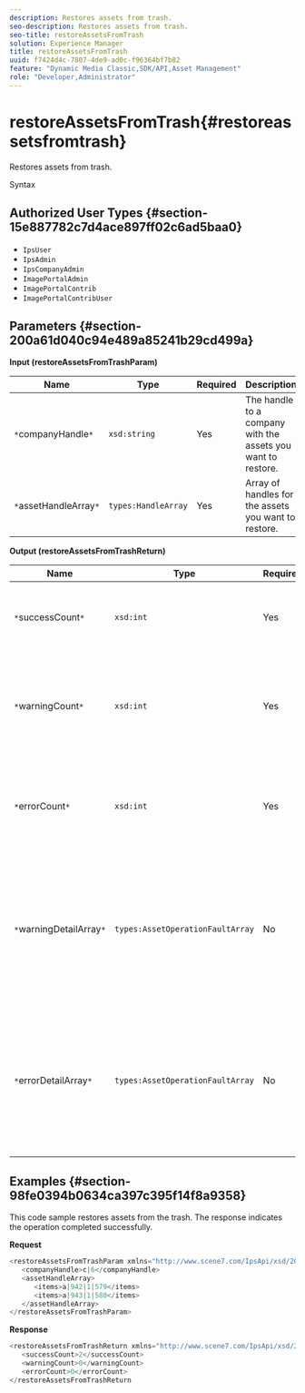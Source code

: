 ```yaml
---
description: Restores assets from trash.
seo-description: Restores assets from trash.
seo-title: restoreAssetsFromTrash
solution: Experience Manager
title: restoreAssetsFromTrash
uuid: f7424d4c-7807-4de9-ad0c-f96364bf7b82
feature: "Dynamic Media Classic,SDK/API,Asset Management"
role: "Developer,Administrator"
---
```


# restoreAssetsFromTrash{#restoreassetsfromtrash}

Restores assets from trash.

 Syntax 

## Authorized User Types {#section-15e887782c7d4ace897ff02c6ad5baa0}

* `IpsUser` 
* `IpsAdmin` 
* `IpsCompanyAdmin` 
* `ImagePortalAdmin` 
* `ImagePortalContrib` 
* `ImagePortalContribUser`

## Parameters {#section-200a61d040c94e489a85241b29cd499a}

**Input (restoreAssetsFromTrashParam)** 

|  Name  | Type  | Required  | Description  |
|---|---|---|---|
|  `*`companyHandle`*`  | `xsd:string`  | Yes  | The handle to a company with the assets you want to restore.  |
|  `*`assetHandleArray`*`  | `types:HandleArray`  | Yes  | Array of handles for the assets you want to restore.  |

**Output (restoreAssetsFromTrashReturn)** 

|  Name  | Type  | Required  | Description  |
|---|---|---|---|
|  `*`successCount`*`  | `xsd:int`  | Yes  | Number of assets successfully removed from the trash.  |
|  `*`warningCount`*`  | `xsd:int`  | Yes  | Number of warnings generated when the operation attempted to restore assets from the trash.  |
|  `*`errorCount`*`  | `xsd:int`  | Yes  | Number of errors generated when attempting to restore assets from the trash.  |
|  `*`warningDetailArray`*`  | `types:AssetOperationFaultArray`  | No  | The array of details associated with the assets that generated warnings when the operation attempted to restore assets from the trash.  |
|  `*`errorDetailArray`*`  | `types:AssetOperationFaultArray`  | No  | The array of details associated with the assets that generated errors when the operation attempted to restore assets from the trash.  |

## Examples {#section-98fe0394b0634ca397c395f14f8a9358}

This code sample restores assets from the trash. The response indicates the operation completed successfully.

**Request** 

```java
<restoreAssetsFromTrashParam xmlns="http://www.scene7.com/IpsApi/xsd/2008-01-15">
   <companyHandle>c|6</companyHandle>
   <assetHandleArray>
      <items>a|942|1|579</items>
      <items>a|943|1|580</items>
   </assetHandleArray>
</restoreAssetsFromTrashParam>
```

**Response** 

```java
<restoreAssetsFromTrashReturn xmlns="http://www.scene7.com/IpsApi/xsd/2008-01-15">
   <successCount>2</successCount>
   <warningCount>0</warningCount>
   <errorCount>0</errorCount>
</restoreAssetsFromTrashReturn
```

